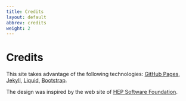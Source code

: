 ```yaml
---
title: Credits
layout: default
abbrev: credits
weight: 2
---
```


# Credits


This site takes advantage of the following technologies: <a href="https://pages.github.com/">GitHub Pages</a>,
<a href="http://jekyllrb.com/">Jekyll</a>,
<a href="https://shopify.github.io/liquid/">Liquid</a>,
<a href="http://getbootstrap.com/">Bootstrap</a>.

The design was inspired by the web site of <a href="http://hepsoftwarefoundation.org/">HEP Software Foundation</a>.
